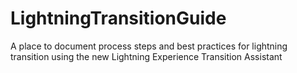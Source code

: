 # LightningTransitionGuide
A place to document process steps and best practices for lightning transition using the new Lightning Experience Transition Assistant
